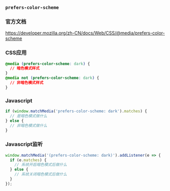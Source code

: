 ### `prefers-color-scheme`



### 官方文档

https://developer.mozilla.org/zh-CN/docs/Web/CSS/@media/prefers-color-scheme

### CSS应用

```css
@media (prefers-color-scheme: dark) {
  // 暗色模式样式
}
@media not (prefers-color-scheme: dark) {
  // 非暗色模式样式
}
```

### Javascript

```js
if (window.matchMedia('prefers-color-scheme: dark').matches) {
  // 是暗色模式做什么
} else {
  // 非暗色模式做什么
}
```

### Javascript监听

```js
window.matchMedia('(prefers-color-scheme: dark)').addListener(e => {
  if (e.matches) {
    // 系统开启暗色模式后做什么
  } else {
    // 系统关闭暗色模式后做什么
  }
});
```

